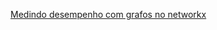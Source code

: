 [Medindo desempenho com grafos no networkx](https://github.com/PacktPublishing/Learning-IPython-for-Interactive-Computing-and-Data-Visualization/blob/master/Section%201/15-ten.ipynb)
